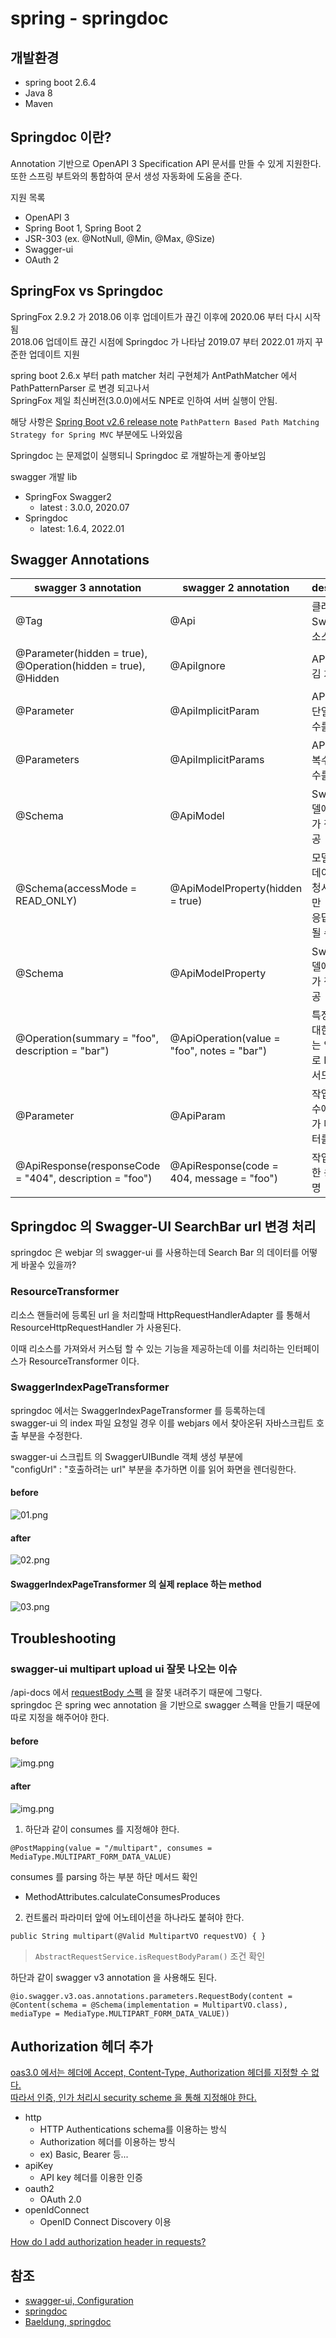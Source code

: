 # spring - springdoc

## 개발환경
- spring boot 2.6.4
- Java 8
- Maven

## Springdoc 이란?
Annotation 기반으로 OpenAPI 3 Specification API 문서를 만들 수 있게 지원한다.    
또한 스프링 부트와의 통합하여 문서 생성 자동화에 도움을 준다.

지원 목록
- OpenAPI 3
- Spring Boot 1, Spring Boot 2
- JSR-303 (ex. @NotNull, @Min, @Max, @Size)
- Swagger-ui
- OAuth 2

## SpringFox vs Springdoc
SpringFox 2.9.2 가 2018.06 이후 업데이트가 끊긴 이후에 2020.06 부터 다시 시작됨  
2018.06 업데이트 끊긴 시점에 Springdoc 가 나타남 2019.07 부터 2022.01 까지 꾸준한 업데이트 지원

spring boot 2.6.x 부터 path matcher 처리 구현체가 AntPathMatcher 에서 PathPatternParser 로 변경 되고나서  
SpringFox 제일 최신버전(3.0.0)에서도 NPE로 인하여 서버 실행이 안됨.

해당 사항은 [Spring Boot v2.6 release note](https://github.com/spring-projects/spring-boot/wiki/Spring-Boot-2.6-Release-Notes) `PathPattern Based Path Matching Strategy for Spring MVC` 부분에도 나와있음

Springdoc 는 문제없이 실행되니 Springdoc 로 개발하는게 좋아보임 

swagger 개발 lib 
- SpringFox Swagger2 
  - latest : 3.0.0, 2020.07
- Springdoc 
  - latest: 1.6.4, 2022.01

## Swagger Annotations
| swagger 3 annotation                                                | swagger 2 annotation                        | description                            |
|---------------------------------------------------------------------|---------------------------------------------|----------------------------------------|
| @Tag                                                                | @Api                                        | 클래스를 Swagger 리소스로 표시                   |
| @Parameter(hidden = true),<br>@Operation(hidden = true),<br>@Hidden | @ApiIgnore                                  | API 문서 숨김 처리                           |
| @Parameter                                                          | @ApiImplicitParam                           | API 작업에서 단일 매개 변수를 나타냄                 | 
| @Parameters                                                         | @ApiImplicitParams                          | API 작업에서 복수 매개 변수를 나타냄                 |
| @Schema                                                             | @ApiModel                                   | Swagger 모델에 대한 추가 정보를 제공               |
| @Schema(accessMode = READ_ONLY)                                     | @ApiModelProperty(hidden = true)            | 모델 속성의 데이터가 요청시엔 없지만<br/> 응답시 추가될 수 있음 |
| @Schema                                                             | @ApiModelProperty                           | Swagger 모델에 대한 추가 정보를 제공               |
| @Operation(summary = "foo", description = "bar")                    | @ApiOperation(value = "foo", notes = "bar") | 특정 경로에 대한 작업 또는 일반적으로 HTTP 메서드를 설명     |
| @Parameter                                                          | @ApiParam                                   | 작업 매개 변수에 대한 추가 메타 데이터를 추가             |
| @ApiResponse(responseCode = "404", description = "foo")             | @ApiResponse(code = 404, message = "foo")   | 작업의 가능한 응답을 설명                         |

## Springdoc 의 Swagger-UI SearchBar url 변경 처리
springdoc 은 webjar 의 swagger-ui 를 사용하는데 Search Bar 의 데이터를 어떻게 바꿀수 있을까?

### ResourceTransformer
리소스 핸들러에 등록된 url 을 처리할때 HttpRequestHandlerAdapter 를 통해서  
ResourceHttpRequestHandler 가 사용된다.

이때 리소스를 가져와서 커스텀 할 수 있는 기능을 제공하는데 이를 처리하는 인터페이스가 ResourceTransformer 이다.

### SwaggerIndexPageTransformer
springdoc 에서는 SwaggerIndexPageTransformer 를 등록하는데  
swagger-ui 의 index 파일 요청일 경우 이를 webjars 에서 찾아온뒤
자바스크립트 호출 부분을 수정한다.

swagger-ui 스크립트 의 SwaggerUIBundle 객체 생성 부분에  
"configUrl" : "호출하려는 url" 부분을 추가하면 이를 읽어 화면을 렌더링한다.

#### before
![01.png](images/01.png)

#### after
![02.png](images/02.png)

#### SwaggerIndexPageTransformer 의 실제 replace 하는 method
![03.png](images/03.png)

## Troubleshooting

### swagger-ui multipart upload ui 잘못 나오는 이슈

/api-docs 에서 [requestBody 스펙](https://swagger.io/docs/specification/describing-request-body/) 을 잘못 내려주기 때문에 그렇다.  
springdoc 은 spring wec annotation 을 기반으로 swagger 스펙을 만들기 때문에 따로 지정을 해주어야 한다.

#### before

![img.png](images/04.png)

#### after

![img.png](images/05.png)

1. 하단과 같이 consumes 를 지정해야 한다.

`@PostMapping(value = "/multipart", consumes = MediaType.MULTIPART_FORM_DATA_VALUE)`

consumes 를 parsing 하는 부분 하단 메서드 확인

- MethodAttributes.calculateConsumesProduces

2. 컨트롤러 파라미터 앞에 어노테이션을 하나라도 붙혀야 한다.

`public String multipart(@Valid MultipartVO requestVO) { }`

> `AbstractRequestService.isRequestBodyParam()` 조건 확인

하단과 같이 swagger v3 annotation 을 사용해도 된다.

`@io.swagger.v3.oas.annotations.parameters.RequestBody(content = @Content(schema = @Schema(implementation = MultipartVO.class), mediaType = MediaType.MULTIPART_FORM_DATA_VALUE))`

## Authorization 헤더 추가

[oas3.0 에서는 헤더에 Accept, Content-Type, Authorization 헤더를 지정할 수 없다.](https://swagger.io/docs/specification/describing-parameters/#header-parameters)  
[따라서 인증, 인가 처리시 security scheme 을 통해 지정해야 한다.](https://swagger.io/docs/specification/authentication/)

- http
  - HTTP Authentications schema를 이용하는 방식
  - Authorization 헤더를 이용하는 방식
  - ex) Basic, Bearer 등...
- apiKey
  - API key 헤더를 이용한 인증
- oauth2
  - OAuth 2.0
- openIdConnect
  - OpenID Connect Discovery 이용

[How do I add authorization header in requests?](https://springdoc.org/#how-do-i-add-authorization-header-in-requests)

## 참조
- [swagger-ui, Configuration](https://swagger.io/docs/open-source-tools/swagger-ui/usage/configuration/)
- [springdoc](https://springdoc.org/)
- [Baeldung, springdoc](https://www.baeldung.com/spring-rest-openapi-documentation)
